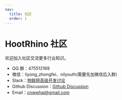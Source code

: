```yaml
---
nav:
  title: 社区
  order: 1
---
```


# HootRhino 社区

欢迎加入社区交流更多行业知识。

- QQ 群：475512169
- 微信：liyong_zhongfei、nilyouth(需要先加微信后入群)
- Slack：[物联网高级开发讨论](https://w1684374104-f9f225601.slack.com/archives/C057XPG544F)
- Github Discussion：[Github Discussion](https://github.com/orgs/hootrhino/discussions)
- Email：<cnwwhai@gmail.com>
